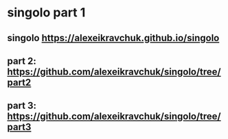 # singolo part 1

## singolo https://alexeikravchuk.github.io/singolo

## part 2: https://github.com/alexeikravchuk/singolo/tree/part2
## part 3: https://github.com/alexeikravchuk/singolo/tree/part3
